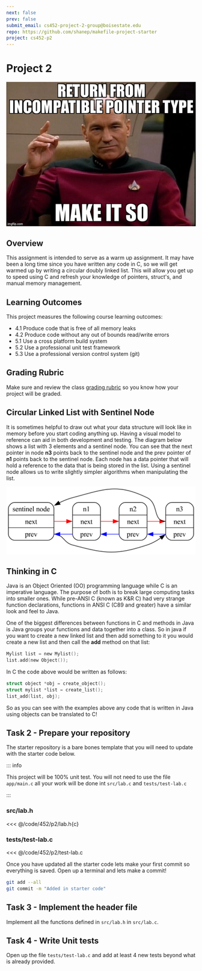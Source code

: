 ```yaml
---
next: false
prev: false
submit_email: cs452-project-2-group@boisestate.edu
repo: https://github.com/shanep/makefile-project-starter
project: cs452-p2
---
```

# Project 2

![P2 Meme](./images/p2-meme.jpg)

## Overview

This assignment is intended to serve as a warm up assignment. It may have been a
long time since you have written any code in C, so we will get warmed up by
writing a circular doubly linked list. This will allow you get up to speed using
C and refresh your knowledge of pointers, struct's, and manual memory
management.

## Learning Outcomes

This project measures the following course learning outcomes:

- 4.1 Produce code that is free of all memory leaks
- 4.2 Produce code without any out of bounds read/write errors
- 5.1 Use a cross platform build system
- 5.2 Use a professional unit test framework
- 5.3 Use a professional version control system (git)

## Grading Rubric

Make sure and review the class [grading rubric](grading-rubric.md) so you know how your project will
be graded.


## Circular Linked List with Sentinel Node

It is sometimes helpful to draw out what your data structure will look
like in memory before you start coding anything up. Having a visual
model to reference can aid in both development and testing. The diagram
below shows a list with 3 elements and a sentinel node. You can see that
the next pointer in node **n3** points back to the sentinel node and the
prev pointer of **n1** points back to the sentinel node. Each node has a
data pointer that will hold a reference to the data that is being stored
in the list. Using a sentinel node allows us to write slightly simpler
algorithms when manipulating the list.

![Circular Linked List](./images/sentinel-list.png)

## Thinking in C

Java is an Object Oriented (OO) programming language while C is an
imperative language. The purpose of both is to break large computing
tasks into smaller ones. While pre-ANSI C (known as K&R C) had very
strange function declarations, functions in ANSI C (C89 and greater)
have a similar look and feel to Java.

One of the biggest differences between functions in C and methods in
Java is Java groups your functions and data together into a class. So in
java if you want to create a new linked list and then add something to
it you would create a new list and then call the **add** method on that
list:

```c
Mylist list = new Mylist();
list.add(new Object());
```

In C the code above would be written as follows:

```c
struct object *obj = create_object();
struct mylist *list = create_list();
list_add(list, obj);
```

So as you can see with the examples above any code that is written in Java using objects can be
translated to C!

<!--@include: ../../../parts/project-setup-boiler.md -->

## Task 2 - Prepare your repository

The starter repository is a bare bones template that you will need to update with the starter code
below.

::: info

This project will be 100% unit test. You will not need to use the file `app/main.c` all your work
will be done int `src/lab.c` and `tests/test-lab.c`

:::

### src/lab.h

<<< @/code/452/p2/lab.h{c}

### tests/test-lab.c

<<< @/code/452/p2/test-lab.c

Once you have updated all the starter code lets make your first commit so everything is saved. Open
up a terminal and lets make a commit!

```bash
git add --all
git commit -m "Added in starter code"
```

## Task 3 - Implement the header file

Implement all the functions defined in `src/lab.h` in `src/lab.c`.

## Task 4 - Write Unit tests

Open up the file `tests/test-lab.c` and add at least 4 new tests beyond what is already provided.

<!--@include: ../../../parts/project-submit-boiler.md -->
